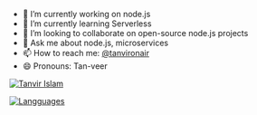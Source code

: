 - 🔭 I’m currently working on node.js
- 🌱 I’m currently learning Serverless
- 👯 I’m looking to collaborate on open-source node.js projects 
- 💬 Ask me about node.js, microservices
- 📫 How to reach me: [@tanvironair](https://www.twitter.com/tanvironair)
- 😄 Pronouns: Tan-veer

[![Tanvir Islam](https://github-readme-stats.vercel.app/api?username=tanvirrb&count_private=true&show_icons=true&include_all_commits=true)]()

[![Langguages](https://github-readme-stats.vercel.app/api/top-langs/?username=tanvirrb&hide=stylus,java&langs_count=10)]()
